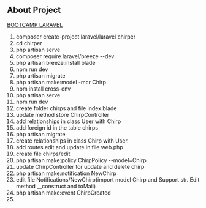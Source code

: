 ## About Project
[BOOTCAMP LARAVEL](https://bootcamp.laravel.com/blade/creating-chirps)
1. composer create-project laravel/laravel chirper
2. cd chirper
3. php artisan serve
4. composer require laravel/breeze --dev
5. php artisan breeze:install blade
6. npm run dev
7. php artisan migrate
8. php artisan make:model -mcr Chirp
9. npm install cross-env
10. php artisan serve
11. npm run dev 
12. create folder chirps and file index.blade
13. update method store ChirpController
14. add relationships in class User with Chirp
15. add foreign id in the table chirps
16. php artisan migrate
17. create relationships in class Chirp with User.
18. add routes edit and update in file web.php
19. create file chirps/edit
20. php artisan make:policy ChirpPolicy --model=Chirp
21. update ChirpController for update and delete chirp
22. php artisan make:notification NewChirp
23. edit file Notifications/NewChirp(import model Chirp and Support str. Edit method __construct and toMail)
24. php artisan make:event ChirpCreated
25. 